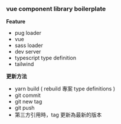 

### vue component library boilerplate

**Feature**

- pug loader
- vue
- sass loader
- dev server
- typescript type definition
- tailwind

**更新方法**

- yarn build ( rebuild 專案 type definitions )
- git commit
- git new tag
- git push
- 第三方引用時，tag 更新為最新的版本
